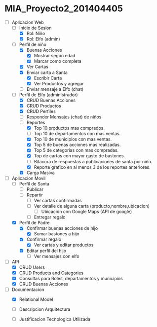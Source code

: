 # MIA_Proyecto2_201404405

- [ ] Aplicacion Web
	- [ ] Inicio de Sesion
		- [X] Rol: Niño
		- [x] Rol: Elfo (admin)
	- [ ] Perfil de niño
		- [x] Buenas Acciones
			- [x] Mostrar segun edad
			- [x] Marcar como completa
		- [X] Ver Cartas
		- [X] Enviar carta a Santa
			- [x] Escribir Carta
			- [x] Ver Productos y agregar 
		- [ ] Enviar mensaje a Elfo (chat)
	- [ ] Perfil de Elfo (administrador)
		- [x] CRUD Buenas Acciones 
		- [X] CRUD Productos
		- [X] CRUD Perfiles
		- [ ] Responder Mensajes (chat) de niños
		- [ ] Reportes
			- [x] Top 10 productos mas comprados.
			- [ ] Top 10 de departamentos con mas ventas.
			- [x] Top 10 de municipios con mas ventas.
			- [x] Top 5 de buenas acciones mas realizadas.
			- [x] Top 5 de categorias con mas compradas.
			- [x] Top de cartas con mayor gasto de bastones.
			- [ ] Bitacora de respuestas a publicaciones de santa por niño.
			- [x] Reporte grafico en al menos 3 de los reportes anteriores.
		- [x] Carga Masiva
- [ ] Aplicacion Movil
	- [ ] Perfil de Santa
		- [ ] Publicar
		- [ ] Repartir
			- [ ] Ver cartas confirmadas
			- [ ] Ver detalle de alguna carta (producto,nombre,ubicacion)
				- [ ] Ubicacion con Google Maps (API de google)
			- [ ] Entregar regalo
	- [x] Perfil de Padre
		- [x] Confirmar buenas acciones de hijo
			- [x] Sumar bastones a hijo
		- [x] Confirmar regalo 
			- [x] Ver cartas y editar productos
		- [x] Editar perfil del hijo
			- [ ] Ver mensajes con elfo

- [ ] API
	- [x] CRUD Users
	- [x] CRUD Products and Categories
	- [X] Consultas para Roles, departamentos y municipios
	- [X] CRUD Buenas Acciones
- [ ] Documentacion
	- [x] Relational Model
	- [ ] Descripcion Arquitectura
	- [ ] Justificacion Tecnologica Utilizada

